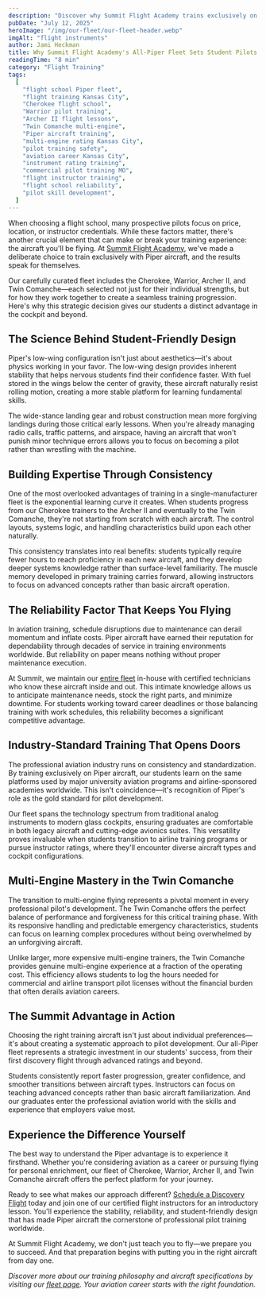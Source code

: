 ```yaml
---
description: "Discover why Summit Flight Academy trains exclusively on Piper aircraft like the Cherokee, Warrior, Archer II, and Twin Comanche. Learn how our fleet choice enhances safety, skill-building, reliability, and career readiness for aspiring pilots in Kansas City. Book your Discovery Flight today!"
pubDate: "July 12, 2025"
heroImage: "/img/our-fleet/our-fleet-header.webp"
imgAlt: "flight instruments"
author: Jami Heckman
title: Why Summit Flight Academy's All-Piper Fleet Sets Student Pilots Up for Success
readingTime: "8 min"
category: "Flight Training"
tags:
  [
    "flight school Piper fleet",
    "flight training Kansas City",
    "Cherokee flight school",
    "Warrior pilot training",
    "Archer II flight lessons",
    "Twin Comanche multi-engine",
    "Piper aircraft training",
    "multi-engine rating Kansas City",
    "pilot training safety",
    "aviation career Kansas City",
    "instrument rating training",
    "commercial pilot training MO",
    "flight instructor training",
    "flight school reliability",
    "pilot skill development",
  ]
---
```


When choosing a flight school, many prospective pilots focus on price, location, or instructor credentials. While these factors matter, there's another crucial element that can make or break your training experience: the aircraft you'll be flying. At [Summit Flight Academy](https://www.summitflightacademy.com), we've made a deliberate choice to train exclusively with Piper aircraft, and the results speak for themselves.

Our carefully curated fleet includes the Cherokee, Warrior, Archer II, and Twin Comanche—each selected not just for their individual strengths, but for how they work together to create a seamless training progression. Here's why this strategic decision gives our students a distinct advantage in the cockpit and beyond.

## The Science Behind Student-Friendly Design

Piper's low-wing configuration isn't just about aesthetics—it's about physics working in your favor. The low-wing design provides inherent stability that helps nervous students find their confidence faster. With fuel stored in the wings below the center of gravity, these aircraft naturally resist rolling motion, creating a more stable platform for learning fundamental skills.

The wide-stance landing gear and robust construction mean more forgiving landings during those critical early lessons. When you're already managing radio calls, traffic patterns, and airspace, having an aircraft that won't punish minor technique errors allows you to focus on becoming a pilot rather than wrestling with the machine.

## Building Expertise Through Consistency

One of the most overlooked advantages of training in a single-manufacturer fleet is the exponential learning curve it creates. When students progress from our Cherokee trainers to the Archer II and eventually to the Twin Comanche, they're not starting from scratch with each aircraft. The control layouts, systems logic, and handling characteristics build upon each other naturally.

This consistency translates into real benefits: students typically require fewer hours to reach proficiency in each new aircraft, and they develop deeper systems knowledge rather than surface-level familiarity. The muscle memory developed in primary training carries forward, allowing instructors to focus on advanced concepts rather than basic aircraft operation.

## The Reliability Factor That Keeps You Flying

In aviation training, schedule disruptions due to maintenance can derail momentum and inflate costs. Piper aircraft have earned their reputation for dependability through decades of service in training environments worldwide. But reliability on paper means nothing without proper maintenance execution.

At Summit, we maintain our [entire fleet](https://www.summitflightacademy.com/about/our-fleet/) in-house with certified technicians who know these aircraft inside and out. This intimate knowledge allows us to anticipate maintenance needs, stock the right parts, and minimize downtime. For students working toward career deadlines or those balancing training with work schedules, this reliability becomes a significant competitive advantage.

## Industry-Standard Training That Opens Doors

The professional aviation industry runs on consistency and standardization. By training exclusively on Piper aircraft, our students learn on the same platforms used by major university aviation programs and airline-sponsored academies worldwide. This isn't coincidence—it's recognition of Piper's role as the gold standard for pilot development.

Our fleet spans the technology spectrum from traditional analog instruments to modern glass cockpits, ensuring graduates are comfortable in both legacy aircraft and cutting-edge avionics suites. This versatility proves invaluable when students transition to airline training programs or pursue instructor ratings, where they'll encounter diverse aircraft types and cockpit configurations.

## Multi-Engine Mastery in the Twin Comanche

The transition to multi-engine flying represents a pivotal moment in every professional pilot's development. The Twin Comanche offers the perfect balance of performance and forgiveness for this critical training phase. With its responsive handling and predictable emergency characteristics, students can focus on learning complex procedures without being overwhelmed by an unforgiving aircraft.

Unlike larger, more expensive multi-engine trainers, the Twin Comanche provides genuine multi-engine experience at a fraction of the operating cost. This efficiency allows students to log the hours needed for commercial and airline transport pilot licenses without the financial burden that often derails aviation careers.

## The Summit Advantage in Action

Choosing the right training aircraft isn't just about individual preferences—it's about creating a systematic approach to pilot development. Our all-Piper fleet represents a strategic investment in our students' success, from their first discovery flight through advanced ratings and beyond.

Students consistently report faster progression, greater confidence, and smoother transitions between aircraft types. Instructors can focus on teaching advanced concepts rather than basic aircraft familiarization. And our graduates enter the professional aviation world with the skills and experience that employers value most.

## Experience the Difference Yourself

The best way to understand the Piper advantage is to experience it firsthand. Whether you're considering aviation as a career or pursuing flying for personal enrichment, our fleet of Cherokee, Warrior, Archer II, and Twin Comanche aircraft offers the perfect platform for your journey.

Ready to see what makes our approach different? [Schedule a Discovery Flight](https://www.flightcircle.com/shop/325431594e72/4000002368) today and join one of our certified flight instructors for an introductory lesson. You'll experience the stability, reliability, and student-friendly design that has made Piper aircraft the cornerstone of professional pilot training worldwide.

At Summit Flight Academy, we don't just teach you to fly—we prepare you to succeed. And that preparation begins with putting you in the right aircraft from day one.

_Discover more about our training philosophy and aircraft specifications by visiting our [fleet page](https://www.summitflightacademy.com/about/our-fleet/). Your aviation career starts with the right foundation._
